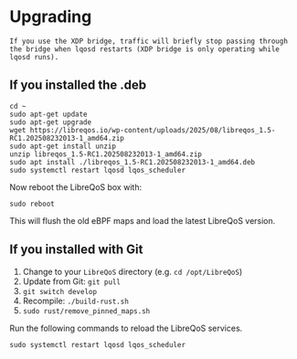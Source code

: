# Upgrading

```{warning}
If you use the XDP bridge, traffic will briefly stop passing through the bridge when lqosd restarts (XDP bridge is only operating while lqosd runs).
```

## If you installed the .deb

```
cd ~
sudo apt-get update
sudo apt-get upgrade
wget https://libreqos.io/wp-content/uploads/2025/08/libreqos_1.5-RC1.202508232013-1_amd64.zip
sudo apt-get install unzip
unzip libreqos_1.5-RC1.202508232013-1_amd64.zip
sudo apt install ./libreqos_1.5-RC1.202508232013-1_amd64.deb
sudo systemctl restart lqosd lqos_scheduler
```

Now reboot the LibreQoS box with:
```
sudo reboot
```
This will flush the old eBPF maps and load the latest LibreQoS version.

## If you installed with Git

1. Change to your `LibreQoS` directory (e.g. `cd /opt/LibreQoS`)
2. Update from Git: `git pull`
3. ```git switch develop```
5. Recompile: `./build-rust.sh`
6. `sudo rust/remove_pinned_maps.sh`

Run the following commands to reload the LibreQoS services.

```shell
sudo systemctl restart lqosd lqos_scheduler
```
